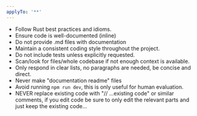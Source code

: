 ```yaml
---
applyTo: '**'
---
```


- Follow Rust best practices and idioms.
- Ensure code is well-documented (inline)
- Do not provide .md files with documentation
- Maintain a consistent coding style throughout the project.
- Do not include tests unless explicitly requested.
- Scan/look for files/whole codebase if not enough context is available.
- Only respond in clear lists, no paragraphs are needed, be concise and direct.
- Never make "documentation readme" files
- Avoid running `npm run dev`, this is only useful for human evaluation.
- NEVER replace existing code with "// ...existing code" or similar comments, if you edit code be sure to only edit the relevant parts and just keep the existing code...